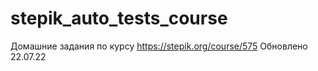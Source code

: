 # stepik_auto_tests_course
Домашние задания по курсу https://stepik.org/course/575
Обновлено 22.07.22